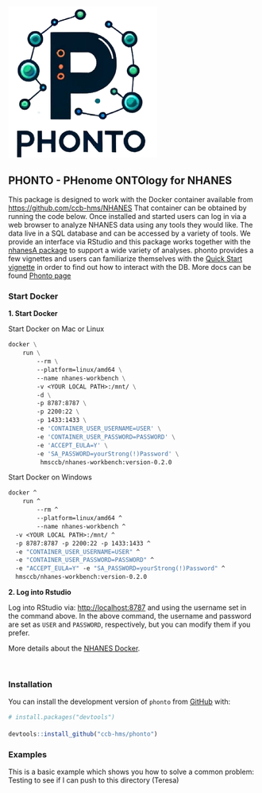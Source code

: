 <img src="vignettes/images/logo.png" alt="drawing" width="300"/>

## PHONTO - PHenome ONTOlogy for NHANES

This package is designed to work with the Docker container available from <https://github.com/ccb-hms/NHANES> That container can be obtained by running the code below. Once installed and started users can log in via a web browser to analyze NHANES data using any tools they would like. The data live in a SQL database and can be accessed by a variety of tools. We provide an interface via RStudio and this package works together with the [nhanesA package](https://github.com/cjendres1/nhanes) to support a wide variety of analyses. phonto provides a few vignettes and users can familiarize themselves with the [Quick Start vignette](https://ccb-hms.github.io/phonto/vignettes/cobalt_paper.html) in order to find out how to interact with the DB. More docs can be found [Phonto page](https://ccb-hms.github.io/phonto/)

### Start Docker

**1. Start Docker**

Start Docker on Mac or Linux

``` dockerfile
docker \
    run \
        --rm \
        --platform=linux/amd64 \
        --name nhanes-workbench \
        -v <YOUR LOCAL PATH>:/mnt/ \
        -d \
        -p 8787:8787 \
        -p 2200:22 \
        -p 1433:1433 \
        -e 'CONTAINER_USER_USERNAME=USER' \
        -e 'CONTAINER_USER_PASSWORD=PASSWORD' \
        -e 'ACCEPT_EULA=Y' \
        -e 'SA_PASSWORD=yourStrong(!)Password' \
         hmsccb/nhanes-workbench:version-0.2.0
```

Start Docker on Windows

``` dockerfile
docker ^
    run ^
        --rm ^
        --platform=linux/amd64 ^
        --name nhanes-workbench ^
  -v <YOUR LOCAL PATH>:/mnt/ ^
  -p 8787:8787 -p 2200:22 -p 1433:1433 ^
  -e "CONTAINER_USER_USERNAME=USER" ^
  -e "CONTAINER_USER_PASSWORD=PASSWORD" ^
  -e "ACCEPT_EULA=Y" -e "SA_PASSWORD=yourStrong(!)Password" ^
  hmsccb/nhanes-workbench:version-0.2.0
```

**2. Log into Rstudio**

Log into RStudio via: <http://localhost:8787> and using the username set in the command above. In the above command, the username and password are set as `USER` and `PASSWORD`, respectively, but you can modify them if you prefer.

More details about the [NHANES Docker](https://github.com/ccb-hms/NHANES).

<br/>

### Installation

You can install the development version of `phonto` from [GitHub](https://github.com/) with:

``` r
# install.packages("devtools")

devtools::install_github("ccb-hms/phonto")
```

### Examples

This is a basic example which shows you how to solve a common problem: Testing to see if I can push to this directory (Teresa)
